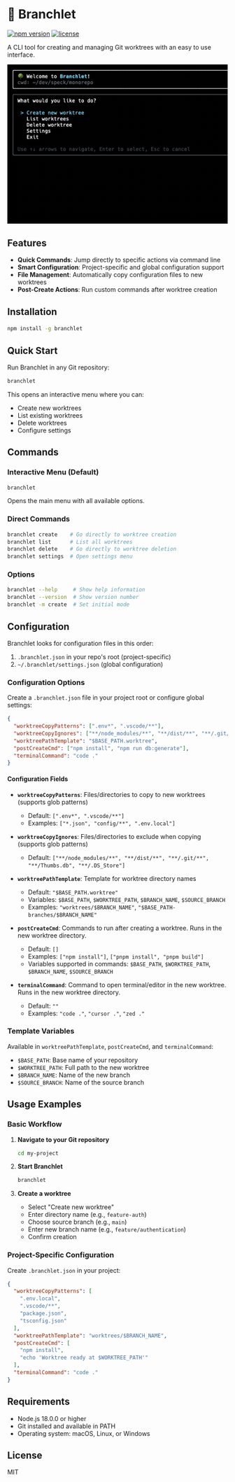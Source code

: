 # 🌳 Branchlet

[![npm version](https://badge.fury.io/js/branchlet.svg)](https://www.npmjs.com/package/branchlet)
[![license](https://img.shields.io/npm/l/branchlet.svg)](https://www.npmjs.com/package/branchlet)

A CLI tool for creating and managing Git worktrees with an easy to use interface.

![Branchlet Demo](assets/branchlet-demo.gif)

## Features

- **Quick Commands**: Jump directly to specific actions via command line
- **Smart Configuration**: Project-specific and global configuration support
- **File Management**: Automatically copy configuration files to new worktrees
- **Post-Create Actions**: Run custom commands after worktree creation

## Installation

```bash
npm install -g branchlet
```

## Quick Start

Run Branchlet in any Git repository:

```bash
branchlet
```

This opens an interactive menu where you can:
- Create new worktrees
- List existing worktrees
- Delete worktrees
- Configure settings

## Commands

### Interactive Menu (Default)
```bash
branchlet
```
Opens the main menu with all available options.

### Direct Commands
```bash
branchlet create    # Go directly to worktree creation
branchlet list      # List all worktrees
branchlet delete    # Go directly to worktree deletion
branchlet settings  # Open settings menu
```

### Options
```bash
branchlet --help     # Show help information
branchlet --version  # Show version number
branchlet -m create  # Set initial mode
```

## Configuration

Branchlet looks for configuration files in this order:
1. `.branchlet.json` in your repo's root (project-specific)
2. `~/.branchlet/settings.json` (global configuration)

### Configuration Options

Create a `.branchlet.json` file in your project root or configure global settings:

```json
{
  "worktreeCopyPatterns": [".env*", ".vscode/**"],
  "worktreeCopyIgnores": ["**/node_modules/**", "**/dist/**", "**/.git/**"],
  "worktreePathTemplate": "$BASE_PATH.worktree",
  "postCreateCmd": ["npm install", "npm run db:generate"],
  "terminalCommand": "code ."
}
```

#### Configuration Fields

- **`worktreeCopyPatterns`**: Files/directories to copy to new worktrees (supports glob patterns)
  - Default: `[".env*", ".vscode/**"]`
  - Examples: `["*.json", "config/**", ".env.local"]`

- **`worktreeCopyIgnores`**: Files/directories to exclude when copying (supports glob patterns)
  - Default: `["**/node_modules/**", "**/dist/**", "**/.git/**", "**/Thumbs.db", "**/.DS_Store"]`

- **`worktreePathTemplate`**: Template for worktree directory names
  - Default: `"$BASE_PATH.worktree"`
  - Variables: `$BASE_PATH`, `$WORKTREE_PATH`, `$BRANCH_NAME`, `$SOURCE_BRANCH`
  - Examples: `"worktrees/$BRANCH_NAME"`, `"$BASE_PATH-branches/$BRANCH_NAME"`

- **`postCreateCmd`**: Commands to run after creating a worktree. Runs in the new worktree directory.
  - Default: `[]`
  - Examples: `["npm install"]`, `["pnpm install", "pnpm build"]`
  - Variables supported in commands: `$BASE_PATH`, `$WORKTREE_PATH`, `$BRANCH_NAME`, `$SOURCE_BRANCH`

- **`terminalCommand`**: Command to open terminal/editor in the new worktree. Runs in the new worktree directory.
  - Default: `""`
  - Examples: `"code ."`, `"cursor ."`, `"zed ."`

### Template Variables

Available in `worktreePathTemplate`, `postCreateCmd`, and `terminalCommand`:

- `$BASE_PATH`: Base name of your repository
- `$WORKTREE_PATH`: Full path to the new worktree
- `$BRANCH_NAME`: Name of the new branch
- `$SOURCE_BRANCH`: Name of the source branch

## Usage Examples

### Basic Workflow

1. **Navigate to your Git repository**
   ```bash
   cd my-project
   ```

2. **Start Branchlet**
   ```bash
   branchlet
   ```

3. **Create a worktree**
   - Select "Create new worktree"
   - Enter directory name (e.g., `feature-auth`)
   - Choose source branch (e.g., `main`)
   - Enter new branch name (e.g., `feature/authentication`)
   - Confirm creation

### Project-Specific Configuration

Create `.branchlet.json` in your project:

```json
{
  "worktreeCopyPatterns": [
    ".env.local",
    ".vscode/**",
    "package.json",
    "tsconfig.json"
  ],
  "worktreePathTemplate": "worktrees/$BRANCH_NAME",
  "postCreateCmd": [
    "npm install",
    "echo 'Worktree ready at $WORKTREE_PATH'"
  ],
  "terminalCommand": "code ."
}
```

## Requirements

- Node.js 18.0.0 or higher
- Git installed and available in PATH
- Operating system: macOS, Linux, or Windows

## License

MIT
